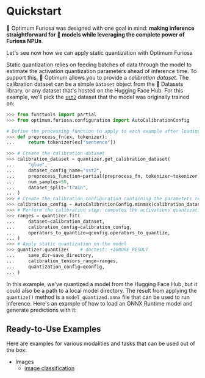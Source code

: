 <!---
Copyright 2022 The HuggingFace Team. All rights reserved.

Licensed under the Apache License, Version 2.0 (the "License");
you may not use this file except in compliance with the License.
You may obtain a copy of the License at

    http://www.apache.org/licenses/LICENSE-2.0

Unless required by applicable law or agreed to in writing, software
distributed under the License is distributed on an "AS IS" BASIS,
WITHOUT WARRANTIES OR CONDITIONS OF ANY KIND, either express or implied.
See the License for the specific language governing permissions and
limitations under the License.
-->


# Quickstart

🤗 Optimum Furiosa was designed with one goal in mind: **making inference straightforward for 🤗 models while leveraging the complete power of Furiosa NPUs**.


Let's see now how we can apply static quantization with Optimum Furiosa

Static quantization relies on feeding batches of data through the model to estimate the activation quantization parameters ahead of inference time. To support this, 🤗 Optimum allows you to provide a _calibration dataset_. The calibration dataset can be a simple `Dataset` object from the 🤗 Datasets library, or any dataset that's hosted on the Hugging Face Hub. For this example, we'll pick the [`sst2`](https://huggingface.co/datasets/glue/viewer/sst2/test) dataset that the model was originally trained on:

```python
>>> from functools import partial
>>> from optimum.furiosa.configuration import AutoCalibrationConfig

# Define the processing function to apply to each example after loading the dataset
>>> def preprocess_fn(ex, tokenizer):
...     return tokenizer(ex["sentence"])

>>> # Create the calibration dataset
>>> calibration_dataset = quantizer.get_calibration_dataset(
...     "glue",
...     dataset_config_name="sst2",
...     preprocess_function=partial(preprocess_fn, tokenizer=tokenizer),
...     num_samples=50,
...     dataset_split="train",
... )
>>> # Create the calibration configuration containing the parameters related to calibration.
>>> calibration_config = AutoCalibrationConfig.minmax(calibration_dataset)
>>> # Perform the calibration step: computes the activations quantization ranges
>>> ranges = quantizer.fit(
...     dataset=calibration_dataset,
...     calibration_config=calibration_config,
...     operators_to_quantize=qconfig.operators_to_quantize,
... )
>>> # Apply static quantization on the model
>>> quantizer.quantize(    # doctest: +IGNORE_RESULT
...     save_dir=save_directory,
...     calibration_tensors_range=ranges,
...     quantization_config=qconfig,
... )
```

In this example, we've quantized a model from the Hugging Face Hub, but it could also be a path to a local model directory. The result from applying the `quantize()` method is a `model_quantized.onnx` file that can be used to run inference. Here's an example of how to load an ONNX Runtime model and generate predictions with it:



## Ready-to-Use Examples

Here are examples for various modalities and tasks that can be used out of the box:
- Images
  - [image classification](https://github.com/huggingface/optimum-furiosa/tree/main/examples/image-classification)